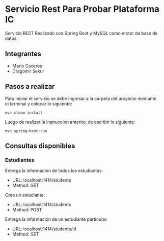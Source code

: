 # Servicio Rest Para Probar Plataforma IC
Servicio REST Realizado con Spring Boot y MySQL como motor de base de datos.

## Integrantes
- Mario Caceres
- Dragomir Sekul

## Pasos a realizar
Para iniciar el servicio se debe ingresar a la carpeta del proyecto mediante el terminal
y colocar lo siguiente:

`mvn clean install`

Luego de realizar la instruccion anterior, de escribir lo siguiente:

`mvn spring-boot:run`

## Consultas disponibles

### Estudiantes

Entrega la información de todos los estudiantes:
- URL: localhost:1414/students
- Method: GET

Crea un estudiante:
- URL: localhost:1414/students
- Method: POST

Entrega la información de un estudiante particular:
- URL: localhost:1414/students/id
- Method: GET
